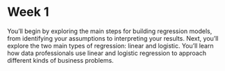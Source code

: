 # Week 1

You’ll begin by exploring the main steps for building regression models, from identifying your assumptions to interpreting your results. Next, you’ll explore the two main types of regression: linear and logistic. You’ll learn how data professionals use linear and logistic regression to approach different kinds of business problems.



